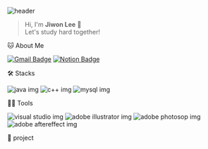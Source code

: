 ![header](https://capsule-render.vercel.app/api?type=waving&color=gradient&height=300&section=header&text=WASSUP&fontAlignY=35&fontSize=40&fontColor=FFFFFF&desc=EST%20AI%20서비스기획%20KDT과정%201기&descAlignY=50&animation=fadeIn)
>Hi, I'm **Jiwon Lee** 👋  
Let's study hard together!

   
🐱 About Me

[![Gmail Badge](https://img.shields.io/badge/Gmail-d14836?style=flat-square&logo=Gmail&logoColor=white&link=mailto:jiwon5360@gmail.com)](jiwon5360@gmail.com)
[![Notion Badge](https://img.shields.io/badge/Notion-000000?style=flat-square&logo=Notion&logoColor=white&link=https://www.notion.so/oreumi/e2e6b24f6d044683af0ad27a92233cf0?v=923c5c81f10a4200bab637984c2cfd59)](https://www.notion.so/oreumi/e2e6b24f6d044683af0ad27a92233cf0?v=923c5c81f10a4200bab637984c2cfd59)

🛠️ Stacks

![java img](https://img.shields.io/badge/Java-007396?style=flat-square&logo=Java&logoColor=white) ![c++ img](https://img.shields.io/badge/C++-00599C?style=flat-square&logo=C++&logoColor=white) ![mysql img](https://img.shields.io/badge/MySQL-4479A1?style=flat-square&logo=MySQL&logoColor=white)

💪🏼 Tools

![visual studio img](https://img.shields.io/badge/VisualStudio-5C2D91?style=flat-square&logo=VisualStudio&logoColor=white) ![adobe illustrator img](https://img.shields.io/badge/illustrator-FF9A00?style=flat-square&logo=adobeillustrator&logoColor=white) ![adobe photosop img](https://img.shields.io/badge/photoshop-31A8FF?style=flat-square&logo=adobephotoshop&logoColor=white) ![adobe aftereffect img](https://img.shields.io/badge/aftereffect-9999FF?style=flat-square&logo=adobeaftereffects&logoColor=white)

📁 project


